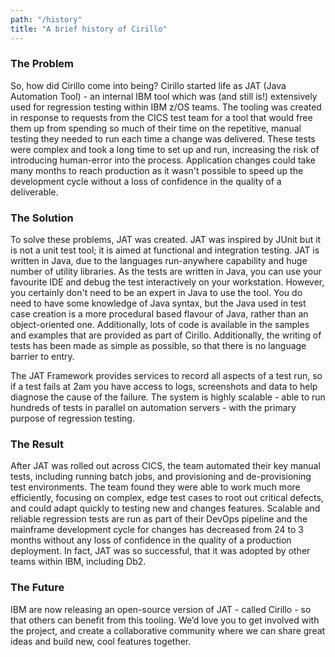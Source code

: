 ```yaml
---
path: "/history"
title: "A brief history of Cirillo"
---
```

### The Problem 
<p>So, how did Cirillo come into being? Cirillo started life as JAT (Java Automation Tool) - an internal IBM tool which was (and still is!) extensively used for regression testing within IBM z/OS teams. The tooling was created in response to requests from the CICS test team for a tool that would free them up from spending so much of their time on the repetitive, manual testing they needed to run each time a change was delivered. These tests were complex and took a long time to set up and run, increasing the risk of introducing human-error into the process. Application changes could take many months to reach production as it wasn't possible to speed up the development cycle without a loss of confidence in the quality of a deliverable.</p>

### The Solution
<p>To solve these problems, JAT was created. JAT was inspired by JUnit but it is not a unit test tool; it is aimed at functional and integration testing. JAT is written in Java, due to the languages run-anywhere capability and huge number of utility libraries. As the tests are written in Java, you can use your favourite IDE and debug the test interactively on your workstation. However, you certainly don't need to be an expert in Java to use the tool. You do need to have some knowledge of Java syntax, but the Java used in test case creation is a more procedural based flavour of Java, rather than an object-oriented one. Additionally, lots of code is available in the samples and examples that are provided as part of Cirillo. Additionally, the writing of tests has been made as simple as possible, so that there is no language barrier to entry.</p> 
<p>The JAT Framework provides services to record all aspects of a test run, so if a test fails at 2am you have access to logs, screenshots and data to help diagnose the cause of the failure. The system is highly scalable - able to run hundreds of tests in parallel on automation servers - with the primary purpose of regression testing.</p> 

### The Result
<p>After JAT was rolled out across CICS, the team automated their key manual tests, including running batch jobs, and provisioning and de-provisioning test environments. The team found they were able to work much more efficiently, focusing on complex, edge test cases to root out critical defects, and could adapt quickly to testing new and changes features. Scalable and reliable regression tests are run as part of their DevOps pipeline and the mainframe development cycle for changes has decreased from 24 to 3 months without any loss of confidence in the quality of a production deployment. In fact, JAT was so successful, that it was adopted by other teams within IBM, including Db2.</p> 

### The Future
<p>IBM are now releasing an open-source version of JAT - called Cirillo - so that others can benefit from this tooling. We’d love you to get involved with the project, and create a collaborative community where we can share great ideas and build new, cool features together.</p>
